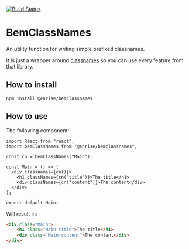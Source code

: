 [![Build Status](https://travis-ci.org/Enrise/BemClassNames.svg?branch=master)](https://travis-ci.org/Enrise/BemClassNames)

# BemClassNames

An utility function for writing simple prefixed classnames.

It is just a wrapper around [classnames](https://www.npmjs.com/package/classnames) so you can use every feature from that library.

## How to install

`npm install @enrise/bemclassnames`

## How to use

The following component:

```tsx
import React from "react";
import bemClassNames from "@enrise/bemclassnames";

const cn = bemClassNames("Main");

const Main = () => (
  <div classnames={cn()}>
    <h1 classNames={cn("title")}>The title</h1>
    <div classNames={cn("content")}>The content</div>
  </div>
);

export default Main;
```

Will result in:

```html
<div class="Main">
    <h1 class="Main-title">The title</h1>
    <div class="Main-content">The content</div>
</div>
```

